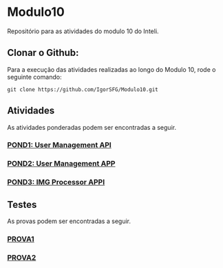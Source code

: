 # Modulo10
Repositório para as atividades do modulo 10 do Inteli.

## Clonar o Github:
Para a execução das atividades realizadas ao longo do Modulo 10, rode o seguinte comando:
```
git clone https://github.com/IgorSFG/Modulo10.git
```

## Atividades
As atividades ponderadas podem ser encontradas a seguir.

### [POND1: User Management API](https://github.com/IgorSFG/Modulo10/tree/main/pond1)
### [POND2: User Management APP](https://github.com/IgorSFG/Modulo10/tree/main/pond2)
### [POND3: IMG Processor  APPI](https://github.com/IgorSFG/Modulo10/tree/main/pond3)

## Testes
As provas podem ser encontradas a seguir.

### [PROVA1](https://github.com/IgorSFG/Modulo10/tree/main/test1)
### [PROVA2](https://github.com/IgorSFG/Modulo10/tree/main/test2)

